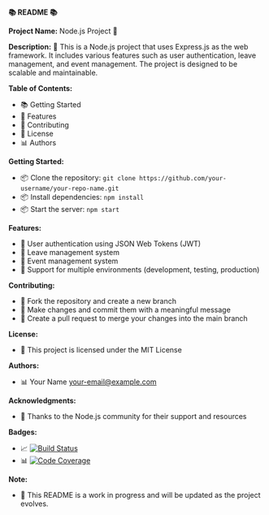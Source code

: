 **📚 README 📚**

**Project Name:** Node.js Project 🌟

**Description:** 📝
This is a Node.js project that uses Express.js as the web framework. It includes various features such as user authentication, leave management, and event management. The project is designed to be scalable and maintainable.

**Table of Contents:**

* 📚 Getting Started
* 🚀 Features
* 🤝 Contributing
* 📝 License
* 📊 Authors

**Getting Started:**

* 📦 Clone the repository: `git clone https://github.com/your-username/your-repo-name.git`
* 📦 Install dependencies: `npm install`
* 📦 Start the server: `npm start`

**Features:**

* 📝 User authentication using JSON Web Tokens (JWT)
* 📝 Leave management system
* 📝 Event management system
* 📝 Support for multiple environments (development, testing, production)

**Contributing:**

* 🤝 Fork the repository and create a new branch
* 📝 Make changes and commit them with a meaningful message
* 📝 Create a pull request to merge your changes into the main branch

**License:**

* 📝 This project is licensed under the MIT License

**Authors:**

* 📊 Your Name <your-email@example.com>

**Acknowledgments:**

* 🙏 Thanks to the Node.js community for their support and resources

**Badges:**

* 📈 [![Build Status](https://travis-ci.org/your-username/your-repo-name.svg?branch=master)](https://travis-ci.org/your-username/your-repo-name)
* 📊 [![Code Coverage](https://coveralls.io/repos/github/your-username/your-repo-name/badge.svg?branch=master)](https://coveralls.io/github/your-username/your-repo-name?branch=master)

**Note:**

* 📝 This README is a work in progress and will be updated as the project evolves.
